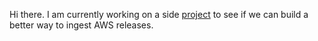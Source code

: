 Hi there. I am currently working on a side [project](https://github.com/somsubhro/firehosesensing) to see if we can build a better way to ingest AWS releases.
